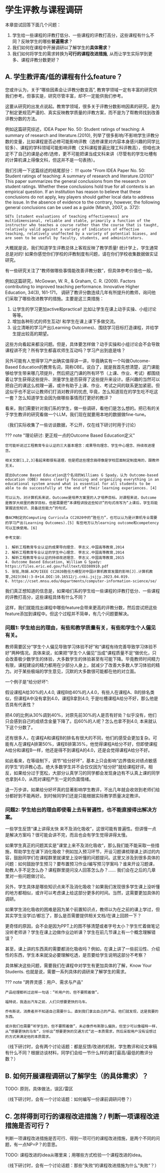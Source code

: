 # 学生评教与课程调研

本章尝试回答下面几个问题：

1. 学生给一些课程的评教打低分、一些课程的评教打高分，这些课程有什么不同？反映学生的哪些**普遍需求**？
2. 我们如何在课程中开展调研以了解学生的**具体需求**？
3. 我们如何将学生的需求转换为**可行的课程改进措施**, 从而让学生实际学到更多、课程评教分数更好？


## A. 学生教评高/低的课程有什么feature？

您或许认为，关于“哪些因素会让评教分数变高”, 教育学领域一定有丰富的研究供我们参考。但事实是，研究尽管丰富，却不一定能供我们参考。

这要从研究的出发点说起。教育学领域，很多关于评教分数影响因素的研究，是为了制定更规范严谨的、真实反映教学质量的评教方案，而不是为了帮教师找到改善评教分数的方法。

例如这篇研究综述，IDEA Paper No. 50: Student ratings of teaching: A summary of research and literature.(2010), 列举了很多影响/不影响学生评教分数的变量，比如课程是否必修可能影响评教（选修课里对内容本身感兴趣的同学比较多）、课程的学科领域可能影响评教（文科课程普遍比理工科评教高），但咱也决定不了自己的课是必修/选修，更不可能把课当成文科来讲（尽管有的学生吐槽有的计算机课上得像文科，但这并不是一句表扬）。

我们引用一下这篇综述的结尾部分：
!!! quote "From IDEA Paper No. 50: Student ratings of teaching: A summary of research and literature.(2010)"
    This paper summarizes the general conclusions from the research on student ratings. Whether these conclusions hold true for all contexts is an empirical question. If an institution has reason to believe that these conclusions do not apply, key players should gather local data to address the issue. In the absence of evidence to the contrary, however, the following general conclusions can be used as a guide (Marsh, 2007, p. 372):
    
    SETs [student evaluations of teaching effectiveness] are multidimensional, reliable and stable, primarily a function of the instructor who teaches a course rather than the course that is taught, relatively valid against a variety of indicators of effective teaching, relatively unaffected by a variety of potential biases, and are seen to be useful by faculty, students, and administrators.

大概就是说，我们知道学生评教总体上客观反映了教学质量! 统计学上，学生通常总是对的! 如果你感觉你们学校的评教制度有问题，请在你们学校收集数据做实证研究。

有一些研究关注了“教师做哪些事情能改善评教分数”，但具体参考价值也一般。

例如这篇研究，McGowan, W. R., & Graham, C. R. (2009). Factors contributing to improved teaching performance. Innovative Higher Education, 34(3), 161-171， 调研了教评分数连续几年有所提升的教师，询问他们采取了哪些改进教学的措施。主要是这三类措施：

1. 让学生的学习更加active和practical! 比如让学生在课上动手实操、小组讨论等等。 
2. 增加各种形式的师生互动! 和学生在课上课下多做交流。
3. 设立清晰的学习产出(Learning Outcomes)、围绕学习目标打造课程，并给学生提出较高的期望。

这些方向看起来都没问题。但是，具体要怎样做？动手实操和小组讨论会不会导致课程讲不完？所有学生都喜欢师生互动吗？学习产出到底是啥？

另外可能有人觉得学习产出确实值得讲一讲，毕竟确实有一个叫做Outcome-Based Education的教育名词，简称OBE。说白了，就是我首先想清楚，这门课能够给学生带来哪几项提升，然后把这门课的所有环节（上课、作业、考试）都围绕着让学生获得这些提升、测量学生是否获得了这些提升来设计。感兴趣的当然可以把自己的课这么梳理一遍，或许有助于上课、作业、考试之间的联系更加紧密。但这似乎也不足以让教师们打消对教评的忧虑, 毕竟，怎么知道现在的学生吃不吃这一套？怎么知道学生会因为做哪些事情而打更好的教评？

看来，我们需要针对我们系的学生，做一些调研，看他们是怎么想的。把已有的关于学生教评的研究看做一个LLM，我们现在就要用本地的数据做fine-tune。

（我们实际收集了一些访谈数据，不公开，仅在线下研讨时用于讨论）

??? note "理论研讨: 更正规一点的Outcome Based Education定义"

    您可能听说过工程教育专业认证的三大基本理念：成果导向理念、学生中心理念、持续改进理念。

    相关文献[1,2,3]看起来都很有道理，但是把这些理念搞得像是学校层面制定制度用的，跟教师无关。

    提出Outcome Based Education这个名词的Williams G Spady，认为 Outcome-based education (OBE) means clearly focusing and organizing everything in an educational system around what is essential for all students to be able to do successfully at the end of their learning experiences. [4]
    
    可以认为，对计算机系来说，Outcome是培养方案里的人才培养目标。对课程来说，Outcome是教学大纲里的教学目标，但是需要把“本课程讲授这些知识”的句式改写为“上课后，学生将能掌握这些知识、具备这些能力”的句式。
    
    像ACM制定的Computing Curricula CC2020中的“胜任力”，也可以认为是计算机专业需要的学习产出(Learning Outcomes).[5] 有些地方认为learning outcome和competency可以互换使用。[6]

    参考文献:
    
    1. 解析工程教育专业认证的成果导向理念. 李志义.中国高等教育,2014
    2. 解析工程教育专业认证的学生中心理念. 李志义.中国高等教育,2014
    3. 解析工程教育专业认证的持续改进理念. 李志义.中国高等教育,2015
    4. Outcome Based Education, William G Spady: https://files.eric.ed.gov/fulltext/ED380910.pdf
    5. 张铭,陈娟.ACM/IEEE CC2020胜任力模型对中国计算机教育发展的影响[J].计算机教育,2023(04):3-8+14.DOI:10.16512/j.cnki.jsjjy.2023.04.019.
    6. https://cset.mnsu.edu/departments/computer-information-science/se/


我们真正想知道的信息是，如果咱们系的学生给一些课程的评教打低分、一些课程的评教打高分，这些课程具体有什么不同？

这样，我们就能找出课程中哪些feature会带来更高的评教分数，然后尝试把这些feature添加到课程中。但这个过程并不简单，有几个问题要解决。

### 问题1: 学生给出的理由，有些和教学质量有关，有些和学生个人偏见有关。

教师需要区分“学生个人偏见导致学习体验不好”和“课程有待完善导致学习体验不好”两种情况。具体来说，如果把“学生个人偏见”当成”课程质量不足“做优化，只会改善极少数学生的体验，大多数学生的体验甚至有可能下降。毕竟教师时间精力有限，课程建设的精力都用在少部分人身上，就减少了改善大多数人学习体验的精力。对于某些极端的学生意见，沉默的大多数很可能都在他的对立面。

一个例子是“给分好坏”: 

假设课程A给30%的人4.0, 课程B给40%的人4.0，有些人在课程A、B的排名类似，但课程A中没有拿到4.0，课程B拿到4.0, 于是吐槽课程A给分不好，那么他是否具有代表性？

把4.0的比例从30%调到40%，对原先前30%的人是否有好处？似乎没有，他们只会感到自己的成绩含金量下降了。后60%的人呢？怎么也拿不到4.0, 本来就认下这个分数了。

还有很多人，在课程A和课程B的排名有很大的不同，他们的感受会更加复杂。可能有人在课程A排第50%，课程B排第35%，他觉得课程A给分不好，但即使课程A给分和课程B一样，他还是得不到课程A的4.0，还是会觉得课程A给分不好。

如此看来，在等级制下，调节“给分好坏”，基本上只会影响“边界值处对绩点敏感的学生“的评教心态。绝大多数学生并不会仅仅因为”给分好”就给课程好评。相反，如果给分过于宽松，大部分认真学习的同学都会发现身边有不认真上课的同学也拿到4.0，从而对课程产生一定的负面情绪。

退一万步讲，如果给分好坏真的显著影响学生教评，不出几年就会收敛到老师们给分都好到不能再好。到时候同学们还是只能根据实际教学质量决定教评。

### 问题2: 学生给出的理由即使看上去有普遍性，也不能直接得出解决方案。

一些学生反馈“课上讲得太快 来不及消化吸收”，这很可能有普遍性。但讲慢一点是解决方案吗？很可能会讲不完，而且也会有学生觉得讲得太慢。

如果学生真正的问题其实是”课堂上来不及消化吸收“，那么我们能不能采取一些措施，帮助学生在课下消化吸收？例如加入预习环节，开设习题课梳理课上讲过的内容，鼓励同学们在课程群里就课堂上没听懂的问题提问。这里又涉及到很多具体的问题：如何鼓励学生预习？要布置预习作业/编写预习学案吗？谁来开设习题课，助教人手不足怎么办？课程群里提问没人回答怎么办？...... 我们会在之后的几章里对一些问题做讨论。

另外，学生具体是哪些知识点来不及消化吸收？如果我们发现很多学生课上没听懂的地方都相似，或许可以考虑课上给这部分更多的时间。当然，这需要更加具体的调研。

如果学生消化吸收的困难是因为某个前置知识点，教师以为在之前的课上学过，但其实学生没学过/都忘了，那么是否需要提供相关文档/在课上回顾一下？

更奇怪的原因，会不会是因为PPT上的图不够清楚或者字号太小？学生忙着做笔记没听老师讲？学生在课上边做作业边听课？学生在前几节课上有一个概念理解错误？

甚至，课上讲的东西真的需要都消化吸收吗？例如，在课上讲了一些前沿性、介绍性的东西，学生本来就没必要理解吃透，是否要给学生说明这部分不考察？

具体解决这些问题，需要我们在课程中对学生有更加具体的了解，Know Your Students. 也就是说，需要一系列具体的调研来了解学生的需求。

??? note "跨界灵感：用户、需求与产品"

    产品经理都听过这样一句话：”听用户的，但不要照着做”。
    
    福特说，我造出汽车之前，人们只想要更快的马车。

    乔布斯说，消费者并不知道自己需要什么，直到我们拿出自己的产品，他们就发现，这是我要的东西。

    或许我们也需要“听学生的，但不要照着做”，未必像乔布斯那么偏执，但至少可以像福特一样，从”想要更快的马车“，分析出”想要更快的交通方式“这一本质需求，然后采取用户没有设想过的方式来满足他的本质需求。

（线下研讨时，会有两个讨论话题：都是反馈/改进的机制，学生教评和论文审稿有什么不同？根据访谈材料，同学们会给一节什么样的课打最高/最低的教评分数？）

## B. 如何开展课程调研以了解学生（的具体需求）？

TODO: 原则，具体做法，误区/雷区

（线下研讨时，会有一个讨论话题：如何编写一份课前调研问卷？）

## C. 怎样得到可行的课程改进措施？/ 判断一项课程改进措施是否可行？

判断一项课程改进措施是否可行、得到一项可行的课程改进措施，是两个不同的问题，有一点NP=P？的意思。

TODO: 课程改进的idea从哪里来；用哪些方式检验一个课程改进的idea。

（线下研讨时，会有一个讨论话题：那些”失败“的课程改进措施为什么”失败“？）